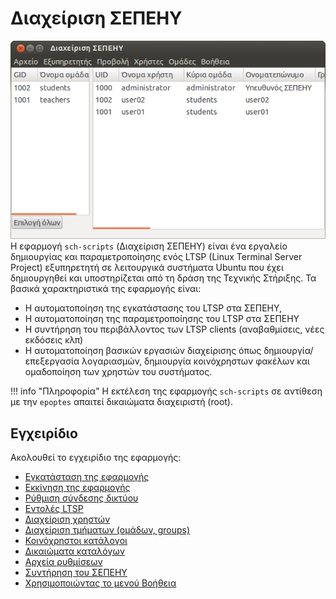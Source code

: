 # Διαχείριση ΣΕΠΕΗΥ

[![](Schscripts_first_screen.png)](Schscripts_first_screen.png)
Η εφαρμογή `sch-scripts` (Διαχείριση ΣΕΠΕΗΥ) είναι ένα εργαλείο δημιουργίας και
παραμετροποίησης ενός LTSP (Linux Terminal Server Project) εξυπηρετητή σε
λειτουργικά συστήματα Ubuntu που έχει δημιουργηθεί και υποστηρίζεται από τη
δράση της Τεχνικής Στήριξης. Τα βασικά χαρακτηριστικά της εφαρμογής είναι:

- Η αυτοματοποίηση της εγκατάστασης του LTSP στα ΣΕΠΕΗΥ,
- Η αυτοματοποίηση της παραμετροποίησης του LTSP στα ΣΕΠΕΗΥ
- Η συντήρηση του περιβάλλοντος των LTSP clients (αναβαθμίσεις, νέες εκδόσεις
  κλπ)
- Η αυτοματοποίηση βασικών εργασιών διαχείρισης όπως δημιουργία/επεξεργασία
  λογαριασμών, δημιουργία κοινόχρηστων φακέλων και ομαδοποίηση των χρηστών
  του συστήματος.

!!! info "Πληροφορία"
    Η εκτέλεση της εφαρμογής `sch-scripts` σε αντίθεση με την `epoptes` απαιτεί
    δικαιώματα διαχειριστή (root).

## Εγχειρίδιο

Ακολουθεί το εγχειρίδιο της εφαρμογής:

- [Εγκατάσταση της εφαρμογής](Εγκατάσταση.md)
- [Εκκίνηση της εφαρμογής](Εκκίνηση_της_εφαρμογής.md)
- [Ρύθμιση σύνδεσης δικτύου](Ρύθμιση_σύνδεσης_δικτύου.md)
- [Εντολές LTSP](Εντολές_LTSP.md)
- [Διαχείριση χρηστών](Χρήστες/index.md)
- [Διαχείριση τμήματων (ομάδων, groups)](Τμήματα.md)
- [Κοινόχρηστοι κατάλογοι](Κοινόχρηστοι_κατάλογοι.md)
- [Δικαιώματα καταλόγων](Δικαιώματα_καταλόγων.md)
- [Αρχεία ρυθμίσεων](Αρχεία_ρυθμίσεων.md)
- [Συντήρηση του ΣΕΠΕΗΥ](Συντήρηση_ΣΕΠΕΗΥ.md)
- [Χρησιμοποιώντας το μενού Βοήθεια](Βοήθεια.md)
